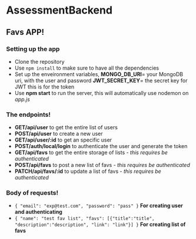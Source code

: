 # AssessmentBackend

## Favs APP! 
### Setting up the app
* Clone the repository
* Use ``npm install`` to make sure to have all the dependencies
* Set up the enveironment variables, 
  **MONGO_DB_URI**= your MongoDB uri, with the user and password
  **JWT_SECRET_KEY**= the secret key for JWT this is for the token
* Use **npm start** to run the server, this will automatically use nodemon on *app.js*

### The endpoints!
* **GET/api/user** to get the entire list of users 
* **POST/api/user** to create a new user
* **GET/api/user/:id** to get an specific user
* **POST/auth/local/login** to authenticate the user and generate the token
* **GET/api/favs** to get the entire storage of lists - *this requires be authenticated*
* **POST/api/favs** to post a new list of favs - *this requires be authenticated* 
* **PATCH/api/favs/:id** to update a list of favs - *this requires be authenticated* 

### Body of requests!
* ``{
    "email": "exp@test.com",
    "password": "pass"
  }``
  **For creating user and authenticating**
* ``{
    "name": "test fav list",
    "favs": [{"title":"title", "description":"description", "link": "link"}]
  }``
  **For creating list of favs**
